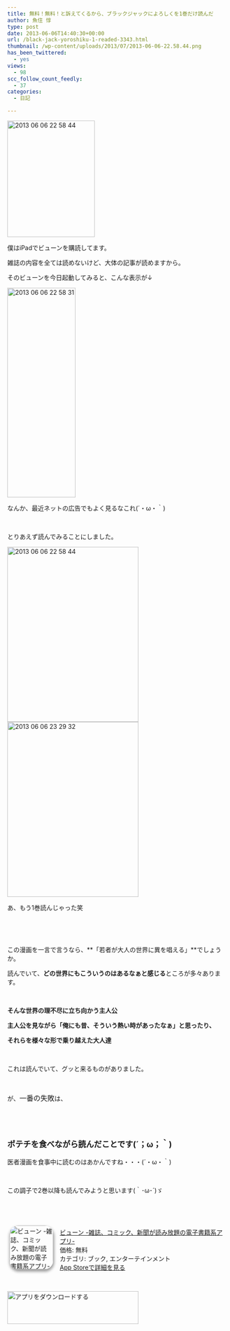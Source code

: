 ```yaml
---
title: 無料！無料！と訴えてくるから、ブラックジャックによろしくを1巻だけ読んだ
author: 魚住 惇
type: post
date: 2013-06-06T14:40:30+00:00
url: /black-jack-yoroshiku-1-readed-3343.html
thumbnail: /wp-content/uploads/2013/07/2013-06-06-22.58.44.png
has_been_twittered:
  - yes
views:
  - 98
scc_follow_count_feedly:
  - 37
categories:
  - 日記

---
```

<img decoding="async" loading="lazy" title="2013-06-06 22.58.44.png" src="/wp-content/uploads/2013/06/2013-06-06-22.58.44.png" alt="2013 06 06 22 58 44" width="200" height="266" border="0" />

<!--more-->

僕はiPadでビューンを購読してます。

雑誌の内容を全ては読めないけど、大体の記事が読めますから。

そのビューンを今日起動してみると、こんな表示が↓

<img decoding="async" loading="lazy" title="2013-06-06_22.58.31.png" src="/wp-content/uploads/2013/06/2013-06-06_22.58.31.png" alt="2013 06 06 22 58 31" width="156" height="479" border="0" /> 

なんか、最近ネットの広告でもよく見るなこれ(´・ω・｀)

 

とりあえず読んでみることにしました。

<img decoding="async" loading="lazy" title="2013-06-06 22.58.44.png" src="/wp-content/uploads/2013/06/2013-06-06-22.58.441.png" alt="2013 06 06 22 58 44" width="300" height="400" border="0" /> 

<img decoding="async" loading="lazy" title="2013-06-06 23.29.32.png" src="/wp-content/uploads/2013/06/2013-06-06-23.29.32.png" alt="2013 06 06 23 29 32" width="300" height="400" border="0" /> 

あ、もう1巻読んじゃった笑

 

 

この漫画を一言で言うなら、**「若者が大人の世界に異を唱える」**でしょうか。

読んでいて、**どの世界にもこういうのはあるなぁと感じる**ところが多々あります。

 

**そんな世界の理不尽に立ち向かう主人公**

**主人公を見ながら「俺にも昔、そういう熱い時があったなぁ」と思ったり、**

**それらを様々な形で乗り越えた大人達**

 

これは読んでいて、グッと来るものがありました。

 

が、<span style="font-size: 16px;">一番の失敗</span>は、

 

 

<p style="font-size: 18px;">
  <b>ポテチを食べながら読んだことです(´；ω；｀)</b>
</p>

医者漫画を食事中に読むのはあかんですね・・・(´・ω・｀)

 

この調子で2巻以降も読んでみようと思います(｀･ω･´)ゞ

 

 

<div class="appHtmlFrame">
  <span class="appIcon"><a href="http://click.linksynergy.com/fs-bin/stat?id=X4b77EM*hqg&offerid=94348&type=3&subid=0&tmpid=2192&RD_PARM1=https%253A%252F%252Fitunes.apple.com%252Fjp%252Fapp%252Fbyun-za-zhi-komikku-xin-wenga%252Fid372350361%253Fmt%253D8%2526uo%253D4%2526partnerId%253D30" rel="nofollow" target="_blank"><img decoding="async" loading="lazy" class="appIconImg" style="border-radius: 20px 20px 20px 20px; -moz-border-radius: 20px 20px 20px 20px; -webkit-border-radius: 20px 20px 20px 20px; box-shadow: 1px 4px 6px 1px #999999; -moz-box-shadow: 1px 4px 6px 1px #999999; -webkit-box-shadow: 1px 4px 6px 1px #999999; margin: -5px 15px 1px 5px; float: left;" src="http://a245.phobos.apple.com/us/r1000/112/Purple/v4/dd/a7/b0/dda7b006-0c67-c8a7-aedb-717f2259f2d6/mzl.wtypwnho.100x100-75.png" alt="ビューン -雑誌、コミック、新聞が読み放題の電子書籍系アプリ-" width="100" height="100" /></a></span><span class="appTitle"><a href="http://click.linksynergy.com/fs-bin/stat?id=X4b77EM*hqg&offerid=94348&type=3&subid=0&tmpid=2192&RD_PARM1=https%253A%252F%252Fitunes.apple.com%252Fjp%252Fapp%252Fbyun-za-zhi-komikku-xin-wenga%252Fid372350361%253Fmt%253D8%2526uo%253D4%2526partnerId%253D30" rel="nofollow" target="_blank"> ビューン -雑誌、コミック、新聞が読み放題の電子書籍系アプリ-</a></span><br /><span class="appPrice">価格: 無料</span><br /><span class="appCat">カテゴリ: ブック, エンターテインメント</span><br /><span class="appLink"><a href="http://click.linksynergy.com/fs-bin/stat?id=X4b77EM*hqg&offerid=94348&type=3&subid=0&tmpid=2192&RD_PARM1=https%253A%252F%252Fitunes.apple.com%252Fjp%252Fapp%252Fbyun-za-zhi-komikku-xin-wenga%252Fid372350361%253Fmt%253D8%2526uo%253D4%2526partnerId%253D30" rel="nofollow" target="_blank">App Storeで詳細を見る</a></span></p> 
  
  <div class="appDownloadButton">
    <p>
       
    </p>
    <p>
      <a href="http://click.linksynergy.com/fs-bin/stat?id=X4b77EM*hqg&offerid=94348&type=3&subid=0&tmpid=2192&RD_PARM1=https%253A%252F%252Fitunes.apple.com%252Fjp%252Fapp%252Fbyun-za-zhi-komikku-xin-wenga%252Fid372350361%253Fmt%253D8%2526uo%253D4%2526partnerId%253D30" rel="nofollow" target="_blank"><img decoding="async" loading="lazy" src="http://uozumi.ddo.jp/images/appcheck.gif" alt="アプリをダウンロードする" width="300" height="75" /></a></div> </div>